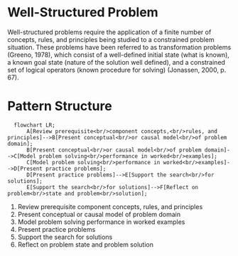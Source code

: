 # Well-Structured Problem
Well-structured problems require the application of a finite number of concepts, rules, and principles being studied to a constrained problem situation. These problems have been referred to as transformation problems (Greeno, 1978), which consist of a well-defined initial state (what is known), a known goal state (nature of the solution well defined), and a constrained set of logical operators (known procedure for solving) (Jonassen, 2000, p. 67).
# Pattern Structure

```mermaid
  flowchart LR;
      A[Review prerequisite<br/>component concepts,<br/>rules, and principles]-->B[Present conceptual<br/>or causal model<br/>of problem domain];
      B[Present conceptual<br/>or causal model<br/>of problem domain]-->C[Model problem solving<br/>performance in worked<br/>examples];
      C[Model problem solving<br/>performance in worked<br/>examples]-->D[Present practice problems];
      D[Present practice problems]-->E[Support the search<br/>for solutions];
      E[Support the search<br/>for solutions]-->F[Reflect on problem<br/>state and problem<br/>solution];
```

1. Review prerequisite component concepts, rules, and principles
2. Present conceptual or causal model of problem domain
3. Model problem solving performance in worked examples
4. Present practice problems
5. Support the search for solutions
6. Reflect on problem state and problem solution